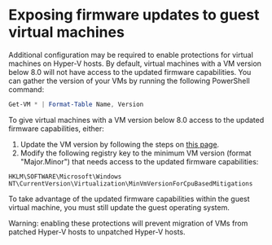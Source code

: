 # Exposing firmware updates to guest virtual machines

Additional configuration may be required to enable protections for virtual machines on Hyper-V hosts. By default, virtual machines with a VM version below 8.0 will not have access to the updated firmware capabilities. You can gather the version of your VMs by running the following PowerShell command: 

``` PowerShell
Get-VM * | Format-Table Name, Version  
```

To give virtual machines with a VM version below 8.0 access to the updated firmware capabilities, either:

1. Update the VM version by following the steps on [this page](https://docs.microsoft.com/en-us/windows-server/virtualization/hyper-v/deploy/upgrade-virtual-machine-version-in-hyper-v-on-windows-or-windows-server).
2. Modify the following registry key to the minimum VM version (format "Major.Minor") that needs access to the updated firmware capabilities: 

  ```
  HKLM\SOFTWARE\Microsoft\Windows NT\CurrentVersion\Virtualization\MinVmVersionForCpuBasedMitigations
  ```

To take advantage of the updated firmware capabilities within the guest virtual machine, you must still update the guest operating system.

Warning: enabling these protections will prevent migration of VMs from patched Hyper-V hosts to unpatched Hyper-V hosts.



